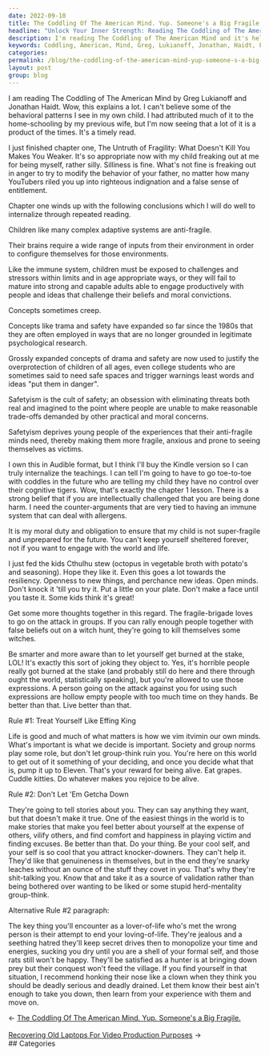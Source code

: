 ```yaml
---
date: 2022-09-10
title: The Coddling Of The American Mind. Yup. Someone's a Big Fragile.
headline: "Unlock Your Inner Strength: Reading The Coddling of The American Mind to Understand My Child's Behaviors"
description: I'm reading The Coddling of The American Mind and it's helping me to understand the behaviors I'm seeing in my child. Chapter one covers the importance of exposing children to challenges and stressors in appropriate ways and the concept of safetyism. I'm learning to take control of my life and not be influenced by society or group norms. I'm also learning to not be bothered by people who may spread false stories about me and instead use it as a form of validation.
keywords: Coddling, American, Mind, Greg, Lukianoff, Jonathan, Haidt, Fragility, Untruth, Challenges, Stressors, Safetyism, Obsession, Society, Group, Norms, Validation, Life, King, Happy, Stories
categories: 
permalink: /blog/the-coddling-of-the-american-mind-yup-someone-s-a-big-fragile/
layout: post
group: blog
---
```



I am reading The Coddling of The American Mind by Greg Lukianoff and Jonathan
Haidt. Wow, this explains a lot. I can't believe some of the behavioral
patterns I see in my own child. I had attributed much of it to the
home-schooling by my previous wife, but I'm now seeing that a lot of it is a
product of the times. It's a timely read.

I just finished chapter one, The Untruth of Fragility: What Doesn't Kill You
Makes You Weaker. It's so appropriate now with my child freaking out at me for
being myself, rather silly. Silliness is fine. What's not fine is freaking out
in anger to try to modify the behavior of your father, no matter how many
YouTubers riled you up into righteous indignation and a false sense of
entitlement.

Chapter one winds up with the following conclusions which I will do well to
internalize through repeated reading.

Children like many complex adaptive systems are anti-fragile.

Their brains require a wide range of inputs from their environment in order to
configure themselves for those environments.

Like the immune system, children must be exposed to challenges and stressors
within limits and in age appropriate ways, or they will fail to mature into
strong and capable adults able to engage productively with people and ideas
that challenge their beliefs and moral convictions.

Concepts sometimes creep.

Concepts like trama and safety have expanded so far since the 1980s that they
are often employed in ways that are no longer grounded in legitimate
psychological research.

Grossly expanded concepts of drama and safety are now used to justify the
overprotection of children of all ages, even college students who are sometimes
said to need safe spaces and trigger warnings least words and ideas "put them
in danger".

Safetyism is the cult of safety; an obsession with eliminating threats both
real and imagined to the point where people are unable to make reasonable
trade-offs demanded by other practical and moral concerns.

Safetyism deprives young people of the experiences that their anti-fragile
minds need, thereby making them more fragile, anxious and prone to seeing
themselves as victims.

I own this in Audible format, but I think I'll buy the Kindle version so I can
truly internalize the teachings. I can tell I'm going to have to go toe-to-toe
with coddles in the future who are telling my child they have no control over
their cognitive tigers. Wow, that's exactly the chapter 1 lesson. There is a
strong belief that if you are intellectually challenged that you are being done
harm. I need the counter-arguments that are very tied to having an immune
system that can deal with allergens.

It is my moral duty and obligation to ensure that my child is not super-fragile
and unprepared for the future. You can't keep yourself sheltered forever, not
if you want to engage with the world and life.

I just fed the kids Cthulhu stew (octopus in vegetable broth with potato's and
seasoning). Hope they like it. Even this goes a lot towards the resiliency.
Openness to new things, and perchance new ideas. Open minds. Don't knock it
'till you try it. Put a little on your plate. Don't make a face until you taste
it. Some kids think it's great!

Get some more thoughts together in this regard. The fragile-brigade loves to go
on the attack in groups. If you can rally enough people together with false
beliefs out on a witch hunt, they're going to kill themselves some witches.

Be smarter and more aware than to let yourself get burned at the stake, LOL!
It's exactly this sort of joking they object to. Yes, it's horrible people
really got burned at the stake (and probably still do here and there through
ought the world, statistically speaking), but you're allowed to use those
expressions. A person going on the attack against you for using such
expressions are hollow empty people with too much time on they hands. Be better
than that. Live better than that.

Rule #1: Treat Yourself Like Effing King

Life is good and much of what matters is how we vim itvimin our own minds.
What's important is what we decide is important. Society and group norms play
some role, but don't let group-think ruin you. You're here on this world to get
out of it something of your deciding, and once you decide what that is, pump it
up to Eleven. That's your reward for being alive. Eat grapes. Cuddle kitties.
Do whatever makes you rejoice to be alive.

Rule #2: Don't Let 'Em Getcha Down

They're going to tell stories about you. They can say anything they want, but
that doesn't make it true. One of the easiest things in the world is to make
stories that make you feel better about yourself at the expense of others,
vilify others, and find comfort and happiness in playing victim and finding
excuses. Be better than that. Do your thing. Be your cool self, and your self
is so cool that you attract knocker-downers. They can't help it. They'd like
that genuineness in themselves, but in the end they're snarky leaches without
an ounce of the stuff they covet in you. That's why they're shit-talking you.
Know that and take it as a source of validation rather than being bothered over
wanting to be liked or some stupid herd-mentality group-think.

Alternative Rule #2 paragraph:

The key thing you'll encounter as a lover-of-life who's met the wrong person is
their attempt to end your loving-of-life. They're jealous and a seething hatred
they'll keep secret drives then to monopolize your time and energies, sucking
you dry until you are a shell of your formal self, and those rats still won't
be happy. They'll be satisfied as a hunter is at bringing down prey but their
conquest won't feed the village. If you find yourself in that situation, I
recommend honking their nose like a clown when they think you should be deadly
serious and deadly drained. Let them know their best ain't enough to take you
down, then learn from your experience with them and move on.


<div class="arrow-links"><div class="post-nav-prev"><span class="arrow">&larr;&nbsp;</span><a href="/blog/the-coddling-of-the-american-mind-yup-someone-s-a-big-fragile/">The Coddling Of The American Mind. Yup. Someone's a Big Fragile.</a></div> &nbsp; <div class="post-nav-next"><a href="/blog/recovering-old-laptops-for-video-production-purposes/">Recovering Old Laptops For Video Production Purposes</a><span class="arrow">&nbsp;&rarr;</span></div></div>
## Categories

<ul></ul>